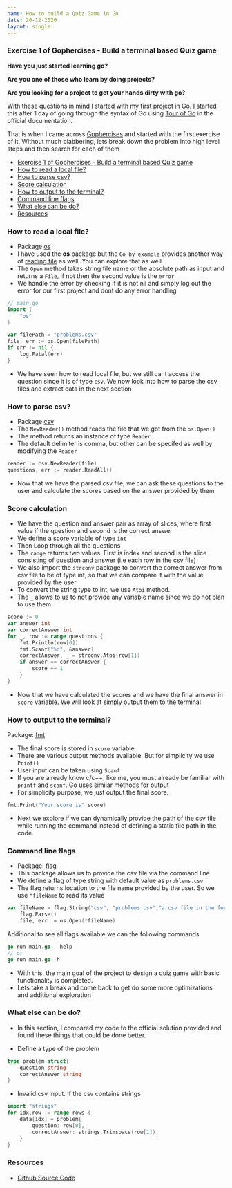 ```yaml
---
name: How to build a Quiz Game in Go
date: 20-12-2020
layout: single
---
```


### Exercise 1 of Gophercises - Build a terminal based Quiz game

**Have you just started learning go?**

**Are you one of those who learn by doing projects?**

**Are you looking for a project to get your hands dirty with go?**

With these questions in mind I started with my first project in Go. I started this after 1 day of going through the syntax of Go using [Tour of Go](https://tour.golang.org/) in the official documentation.

That is when I came across [Gophercises](https://gophercises.com/) and started with the first exercise of it. 
Without much blabbering, lets break down the problem into high level steps and then search for each of them

- [Exercise 1 of Gophercises - Build a terminal based Quiz game](#exercise-1-of-gophercises---build-a-terminal-based-quiz-game)
- [How to read a local file?](#how-to-read-a-local-file)
- [How to parse csv?](#how-to-parse-csv)
- [Score calculation](#score-calculation)
- [How to output to the terminal?](#how-to-output-to-the-terminal)
- [Command line flags](#command-line-flags)
- [What else can be do?](#what-else-can-be-do)
- [Resources](#resources)


### How to read a local file?

- Package [os](https://golang.org/pkg/os/)
- I have used the **os** package but the `Go by example` provides another way of [reading file](https://gobyexample.com/reading-files) as well. You can explore that as well
- The `Open` method takes string file name or the absolute path as input and returns a `File`, if not then the second value is the `error`
- We handle the error by checking if it is not nil and simply log out the error for our first project and dont do any error handling

```go
// main.go
import (
    "os"
)

var filePath = "problems.csv"
file, err := os.Open(filePath)
if err != nil {
	log.Fatal(err)
}
```

- We have seen how to read local file, but we still cant access the question since it is of type `csv`. We now look into how to parse the csv files and extract data in the next section
  
### How to parse csv?

- Package [csv](https://golang.org/pkg/encoding/csv/)
- The `NewReader()` method reads the file that we got from the `os.Open()`
- The method returns an instance of type `Reader`. 
- The default delimiter is comma, but other can be specifed as well by modifying the `Reader`

```go
reader := csv.NewReader(file)
questions, err := reader.ReadAll()
```

- Now that we have the parsed csv file, we can ask these questions to the user and calculate the scores based on the answer provided by them


### Score calculation

- We have the question and answer pair as array of slices, where first value if the question and second is the correct answer
- We define a score variable of type `int`
- Then Loop through all the questions
- The `range` returns two values. First is index and second is the slice consisting of question and answer (i.e each row in the csv file)
- We also import the `strconv` package to convert the correct answer from csv file to be of type int, so that we can compare it with the value provided by the user. 
- To convert the string type to int, we use `Atoi` method.
- The `_` allows to us to not provide any variable name since we do not plan to use them 

```go
score := 0
var answer int
var correctAnswer int
for _, row := range questions {
	fmt.Println(row[0])
	fmt.Scanf("%d", &answer)
	correctAnswer, _ = strconv.Atoi(row[1])
	if answer == correctAnswer {
		score += 1
	}
}
```

- Now that we have calculated the scores and we have the final answer in `score` variable. We will look at simply output them to the terminal

### How to output to the terminal?

Package: [fmt](https://golang.org/pkg/fmt/)
- The final score is stored in `score` variable
- There are various output methods available. But for simplicity we use `Print()`
- User input can be taken using `Scanf`
- If you are already know c/c++, like me, you must already be familiar with `printf` and `scanf`. Go uses similar methods for output
- For simplicity purpose, we just output the final score.

```go
fmt.Print("Your score is",score)
```

- Next we explore if we can dynamically provide the path of the csv file while running the command instead of defining a static file path in the code.

### Command line flags

- Package: [flag](https://golang.org/pkg/flag/)
- This package allows us to provide the csv file via the command line
- We define a flag of type string with default value as `problems.csv`
- The flag returns location to the file name provided by the user. So we use `*fileName` to read its value

```go
var fileName = flag.String("csv", "problems.csv","a csv file in the format of 'question,answer' (default 'problems.csv')")
	flag.Parse()
	file, err := os.Open(*fileName)
```

Additional to see all flags available we can the following commands

```go
go run main.go --help
// or
go run main.go -h
```

- With this, the main goal of the project to design a quiz game with basic functionality is completed.
- Lets take a break and come back to get do some more optimizations and additional exploration

### What else can be do?

- In this section, I compared my code to the official solution provided and found these things that could be done better.


- Define a type of the problem
```go
type problem struct{
	question string
	correctAnswer string
}
```

- Invalid csv input. If the csv contains strings

```go 
import "strings"
for idx,row := range rows {
	data[idx] = problem{
		question: row[0],
		correctAnswer: strings.Trimspace(row[1]),
	}
}
```

### Resources

- [Github Source Code](https://github.com/twishasaraiya/learngo/tree/master/quiz-game)